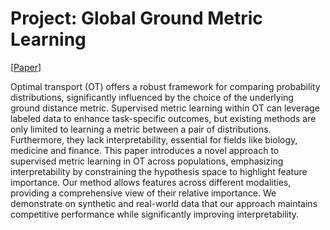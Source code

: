 Project: Global Ground Metric Learning
====================

[[Paper](https://git.rwth-aachen.de/netsci/internal-publication-backup/damin-ggml/-/jobs/artifacts/main/file/paper/iclr2024_conference.pdf?job=compile-latex)]



Optimal transport (OT) offers a robust framework for comparing probability distributions, significantly influenced by the choice of the underlying ground distance metric. Supervised metric learning within OT can leverage labeled data to enhance task-specific outcomes, but existing methods are only limited to learning a metric between a pair of distributions. Furthermore, they lack interpretability, essential for fields like biology, medicine and finance. This paper introduces a novel approach to supervised metric learning in OT across populations, emphasizing interpretability by constraining the hypothesis space to highlight feature importance. Our method allows features across different modalities, providing a comprehensive view of their relative importance. We demonstrate on synthetic and real-world data that our approach maintains competitive performance while significantly improving interpretability. 
